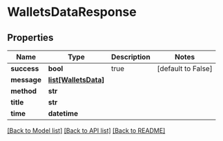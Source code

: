 # WalletsDataResponse

## Properties
Name | Type | Description | Notes
------------ | ------------- | ------------- | -------------
**success** | **bool** | true | [default to False]
**message** | [**list[WalletsData]**](WalletsData.md) |  | 
**method** | **str** |  | 
**title** | **str** |  | 
**time** | **datetime** |  | 

[[Back to Model list]](../README.md#documentation-for-models) [[Back to API list]](../README.md#documentation-for-api-endpoints) [[Back to README]](../README.md)


